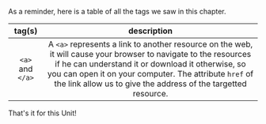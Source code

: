 As a reminder, here is a table of all the tags we saw in this chapter.

| tag(s) | description |
| :-: | :---------: |
| `<a>` and `</a>` | A `<a>` represents a link to another resource on the web, it will cause your browser to navigate to the resources if he can understand it or download it otherwise, so you can open it on your computer. The attribute `href` of the link allow us to give the address of the targetted resource.   |

That's it for this Unit!